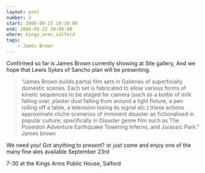 ```yaml
---
layout: post
number: 3
start: 2008-09-23 19:30:00
end: 2008-09-23 20:00:00
where: kings_arms_salford
tags:
    - James Brown
---
```


Confirmed so far is James Brown currently showing at Site gallery, And  we hope
that Lewis Sykes of Sancho plan will be presenting.

> “James Brown builds partial film sets in Galleries of superficially domestic
scenes. Each set is fabricated to allow various forms of kinetic sequences to be
staged for camera (such as a bottle of milk falling over, plaster dust falling
from around a light fixture, a pen rolling off a table, a television losing its
signal etc.) these actions approximate cliché scenarios of imminent disaster as
fictionalised in popular culture; specifically in Disaster genre film such as
The Poseidon Adventure Earthquake Towering Inferno, and Jurassic Park.”
James brown

We need you! Got anything to present? or just come and enjoy one of the many
fine ales available
September 23rd

7-30 at the Kings Arms Public House, Salford

